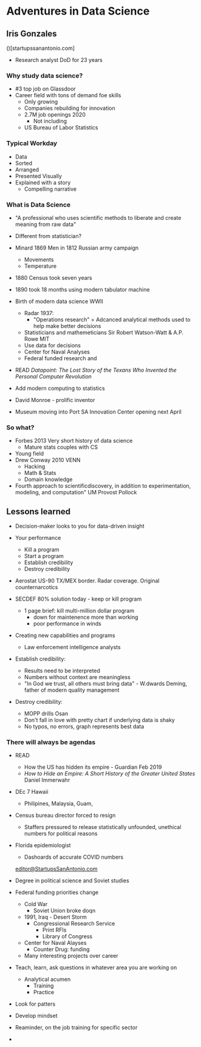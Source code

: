 # Adventures in Data Science 
## Iris Gonzales

()[startupssanantonio.com]

- Research analyst DoD for 23 years

### Why study data science?
- #3 top job on Glassdoor
- Career field with tons of demand foe skills
    - Only growing
    - Companies rebuilding for innovation
    - 2.7M job openings 2020
        - Not including
    - US Bureau of Labor Statistics

### Typical Workday
- Data
- Sorted
- Arranged
- Presented Visually
- Explained with a story
    - Compelling narrative

### What is Data Science
- "A professional who uses scientific methods to liberate and create meaning from raw data"
- Different from statistician?

- Minard 1869 Men in 1812 Russian army campaign
    - Movements
    - Temperature

- 1880 Census took seven years 
- 1890 took 18 months using modern tabulator machine
- Birth of modern data science WWII
    - Radar 1937:
        - "Operations research" = Adcanced analytical methods used to help make better decisions
    - Statisticians and mathemeticians Sir Robert Watson-Watt & A.P. Rowe MIT
    - Use data for decisions
    - Center for Naval Analyses
    - Federal funded research and 
- READ *Datapoint: The Lost Story of the Texans Who Invented the Personal Computer Revolution*
- Add modern computing to statistics
- David Monroe - prolific inventor
- Museum moving into Port SA Innovation Center opening next April

### So what?
- Forbes 2013 Very short history of data science
    - Mature stats couples with CS
- Young field
- Drew Conway 2010 VENN
    - Hacking
    - Math & Stats
    - Domain knowledge
- Fourth approach to scientificdiscovery, in addition to experimentation, modeling, and computation" UM Provost Pollock

## Lessons learned
- Decision-maker looks to you for data-driven insight
- Your performance
    - Kill a program
    - Start a program
    - Establish credibility
    - Destroy credibility

- Aerostat US-90 TX/MEX border. Radar coverage. Original counternarcotics
- SECDEF 80% solution today - keep or kill program
    - 1 page brief: kill multi-million dollar program
        - down for maintenence more than working
        - poor performance in winds
- Creating new capabilities and programs
    - Law enforcement intelligence analysts
- Establish credibility:
    - Results need to be interpreted
    - Numbers without context are meaningless
    - "In God we trust, all others must bring data" - W.dwards Deming, father of modern quality management
- Destroy credibility:
    - MOPP drills Osan
    - Don't fall in love with pretty chart if underlying data is shaky
    - No typos, no errors, graph represents best data

### There will always be agendas

- READ
    - How the US has hidden its empire - Guardian Feb 2019
    - *How to Hide an Empire: A Short History of the Greater United States* Daniel Immerwahr
- DEc 7 Hawaii
    - Philipines, Malaysia, Guam,   
- Census bureau director forced to resign
    - Staffers pressured to release statistically unfounded, unethical numbers for political reasons
- Florida epidemiologist 
    - Dashoards of accurate COVID numbers 


    editor@StartupsSanAntonio.com

- Degree in political science and Soviet studies
- Federal funding priorities change
    - Cold War
        - Soviet Union broke doqn
    - 1991, Iraq - Desert Storm
        - Congressional Research Service
            - Print RFIs
            - Library of Congress
    - Center for Naval Alayses 
        - Counter Drug: funding
    - Many interesting projects over career
- Teach, learn, ask questions in whatever area you are working on
    - Analytical acumen
        - Training
        - Practice
- Look for patters
- Develop mindset
- Reaminder, on the job training for specific sector
- 